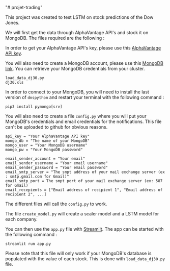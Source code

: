 "# projet-trading" 

This project was created to test LSTM on stock predictions of the Dow Jones.

We will first get the data through AlphaVantage API's and stock it on MongoDB. The files required are the following :

In order to get your AlphaVantage API's key, please use this [AlphaVantage API key](https://www.alphavantage.co/support/#api-key).

You will also need to create a MongoDB account, please use this [MongoDB link](https://www.mongodb.com/try). You can retrieve your MongoDB credentials from your cluster.

```
load_data_dj30.py
dj30.xls
```

In order to connect to your MongoDB, you will need to install the last version of ```dnspython``` and restart your terminal with the following command :

```
pip3 install pymongo[srv]
```

You will also need to create a file ```config.py``` where you will put your MongoDB's credentials and email credentials for the notifications. This file can't be uploaded to github for obvious reasons.

```
api_key = "Your AlphaVantage API key"
mongo_db = "The name of your MongoDB"
mongo_user = "Your MongoDB username"
mongo_pw = "Your MongoDB password"

email_sender_account = "Your email"
email_sender_username = "Your email username"
email_sender_password = "Your email password"
email_smtp_server = "The smpt address of your mail exchange server (ex : smtp.gmail.com for Gmail)"
email_smtp_port = The smpt port of your mail exchange server (ex: 587 for Gmail)
email_recepients = ["Email address of recipient 1", "Email address of recipient 2", ...]
```

The different files will call the ```config.py``` to work.

The file ```create_model.py``` will create a scaler model and a LSTM model for each company.

You can then use the ```app.py``` file with [Streamlit](https://www.streamlit.io/). The app can be started with the following command :

```
streamlit run app.py
```

Please note that this file will only work if your MongoDB's database is populated with the value of each stock. This is done with ```load_data_dj30.py``` file.
